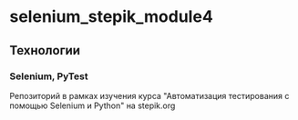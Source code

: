 # selenium_stepik_module4
## Технологии
### Selenium, PyTest

Репозиторий в рамках изучения курса "Автоматизация тестирования с помощью Selenium и Python" на stepik.org
